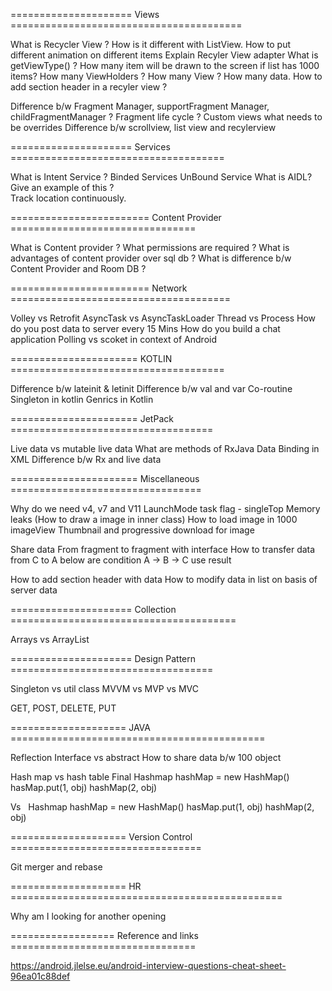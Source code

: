 ===================== Views ========================================

What is Recycler View ? 
How is it different with ListView. 
How to put different animation on different items 
Explain Recyler View adapter
What is getViewType() ? 
How many item will be drawn to the screen if list has 1000 items?
How many ViewHolders ? How many View ? How many data. 
How to add section header in a recyler view ?  

Difference b/w Fragment Manager, supportFragment Manager, childFragmentManager ? 
Fragment life cycle ? 
Custom views what needs to be overrides 
Difference b/w scrollview, list view and recylerview


===================== Services =====================================

What is Intent Service ? 
Binded Services 
UnBound Service 
What is AIDL? Give an example of this ?  
Track location continuously.


======================== Content Provider ================================

What is Content provider ? 
What permissions are required ?
What is advantages of content provider over sql db ? 
What is difference b/w Content Provider and Room DB ? 

======================== Network ======================================

Volley vs Retrofit
AsyncTask vs AsyncTaskLoader
Thread vs Process
How do you post data to server every 15 Mins 
How do you build a chat application 
Polling vs scoket in context of Android


====================== KOTLIN =====================================

Difference b/w lateinit & letinit
Difference b/w val and var
Co-routine 
Singleton in kotlin 
Genrics in Kotlin


====================== JetPack ===================================

Live data vs mutable live data
What are methods of RxJava
Data Binding in XML 
Difference b/w Rx and live data


====================== Miscellaneous =================================

Why do we need v4, v7 and V11 
LaunchMode
task flag - singleTop
Memory leaks (How to draw a image in inner class)
How to load image in 1000 imageView
Thumbnail and progressive download for image

Share data From fragment to fragment with interface 
How to transfer data from C to A below are condition 
A -> B -> C use result

How to add section header with data 
How to modify data in list on basis of server data 

===================== Collection =======================================

Arrays vs ArrayList


===================== Design Pattern ===================================

Singleton vs util class
MVVM vs MVP vs MVC

GET, POST, DELETE, PUT 

==================== JAVA ============================================

Reflection
Interface vs abstract
How to share data b/w 100 object 

Hash map vs hash table 
Final Hashmap hashMap = new HashMap()
hasMap.put(1, obj)
hashMap(2, obj)

Vs   Hashmap hashMap = new HashMap()
hasMap.put(1, obj)
hashMap(2, obj)

==================== Version Control =================================

Git merger and rebase 


==================== HR ===============================================

Why am I looking for another opening  



================== Reference and links ================================

https://android.jlelse.eu/android-interview-questions-cheat-sheet-96ea01c88def

